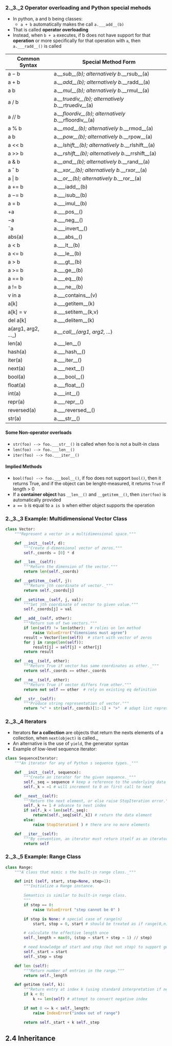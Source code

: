 ### 2._3._2 Operator overloading and Python special mehods
- In python, a and b being classes:
  - `a + b` automatically makes the call `a.___add__(b)`
- That is called **operator overloading**
- Instead, when `b + a` executes, if b does not have support for that **operation** or more specifically for that operation with `a`, then `a.___radd__()` is called

Common Syntax | Special Method Form
--------------|--------------------
a − b | a._\_\_sub\_\_(b); alternatively b._\_\_rsub\_\_(a)
a + b | a._\_\_add\_\_(b); alternatively b._\_\_radd\_\_(a)
a b | a._\_\_mul\_\_(b); alternatively b._\_\_rmul\_\_(a)
a / b | a._\_\_truediv\_\_(b); alternatively b._\_\_rtruediv\_\_(a)
a // b | a._\_\_floordiv\_\_(b); alternatively b._\_\_rfloordiv\_\_(a)
a % b | a._\_\_mod\_\_(b); alternatively b._\_\_rmod\_\_(a)
a b | a._\_\_pow\_\_(b); alternatively b._\_\_rpow\_\_(a)
a << b | a._\_\_lshift\_\_(b); alternatively b._\_\_rlshift\_\_(a)
a >> b | a._\_\_rshift\_\_(b); alternatively b._\_\_rrshift\_\_(a)
a & b | a._\_\_and\_\_(b); alternatively b._\_\_rand\_\_(a)
a ˆ b | a._\_\_xor\_\_(b); alternatively b._\_\_rxor\_\_(a)
a \| b | a._\_\_or\_\_(b); alternatively b._\_\_ror\_\_(a)
a += b | a._\_\_iadd\_\_(b)
a −= b | a._\_\_isub\_\_(b)
a = b | a._\_\_imul\_\_(b)
+a | a._\_\_pos\_\_()
−a | a._\_\_neg\_\_()
˜a | a._\_\_invert\_\_()
abs(a) | a._\_\_abs\_\_()
a < b | a._\_\_lt\_\_(b)
a <= b | a._\_\_le\_\_(b)
a > b | a._\_\_gt\_\_(b)
a >= b | a._\_\_ge\_\_(b)
a == b | a._\_\_eq\_\_(b)
a != b | a._\_\_ne\_\_(b)
v in a | a._\_\_contains\_\_(v)
a[k] | a._\_\_getitem\_\_(k)
a[k] = v | a._\_\_setitem\_\_(k,v)
del a[k] | a._\_\_delitem\_\_(k)
a(arg1, arg2, ._._._) | a._\_\_call\_\_(arg1, arg2, ._._._)
len(a) | a._\_\_len\_\_()
hash(a) | a._\_\_hash\_\_()
iter(a) | a._\_\_iter\_\_()
next(a) | a._\_\_next\_\_()
bool(a) | a._\_\_bool\_\_()
float(a) | a._\_\_float\_\_()
int(a) | a._\_\_int\_\_()
repr(a) | a._\_\_repr\_\_()
reversed(a) | a._\_\_reversed\_\_()
str(a) | a._\_\_str\_\_()

#### Some Non-operator overloads
- `str(foo) --> foo.___str__()` is called when foo is not a built-in class
- `len(foo) --> foo.___len__()`
- `iter(foo) --> foo.___iter__()`

#### Implied Methods
- `bool(foo) --> foo.___bool__()`, if foo does not support `bool()`, then it returns True, and if the object can be lenght-measured, it returns `True` if length > 0
- If a **container object** has `__len__()` and `__getitem__()`, then `iter(foo)` is automatically provided
- `a == b` is equal to `a is b` when either object supports the operation

### 2._3._3 Example: Multidimensional Vector Class
```python
class Vector:
    """Represent a vector in a multidimensional space."""

    def __init__(self, d):
        """Create d-dimensional vector of zeros."""
        self._coords = [0] * d

    def __len__(self):
        """Return the dimension of the vector."""
        return len(self._coords)

    def __getitem__(self, j):
        """Return jth coordinate of vector._"""
        return self._coords[j]

    def __setitem__(self, j, val):
        """Set jth coordinate of vector to given value."""
        self._coords[j] = val

    def __add__(self, other):
        """Return sum of two vectors."""
        if len(self) != len(other):  # relies on len method
            raise ValueError("dimensions must agree")
        result = Vector(len(self))  # start with vector of zeros
        for j in range(len(self)):
            result[j] = self[j] + other[j]
        return result

    def __eq__(self, other):
        """Return True if vector has same coordinates as other._"""
        return self._coords == other._coords

    def __ne__(self, other):
        """Return True if vector differs from other."""
        return not self == other  # rely on existing eq definition

    def __str__(self):
        """Produce string representation of vector."""
        return "<" + str(self._coords)[1:-1] + ">"  # adapt list representation
```

### 2._3._4 Iterators
- Iterators **for a collection** are objects that return the nexts elements of a collection, when `next(object)` is called._
- An alternative is the use of `yield`, the generator syntax
- Example of low-level sequence iterator:

```python
class SequenceIterator:
    """An iterator for any of Python s sequence types._"""

    def __init__(self, sequence):
        """Create an iterator for the given sequence._"""
        self._seq = sequence # keep a reference to the underlying data
        self._k = −1 # will increment to 0 on first call to next

    def __next__(self):
        """Return the next element, or else raise StopIteration error."""
        self._k += 1 # advance to next index
        if self._k < len(self._seq):
            return(self._seq[self._k]) # return the data element
        else:
            raise StopIteration( ) # there are no more elements

    def __iter__(self):
        """By convention, an iterator must return itself as an iterator."""
        return self
```

### 2._3._5 Example: Range Class
```python
class Range:
    """A class that mimic s the built-in range class._"""

    def init (self, start, stop=None, step=1):
        """Initialize a Range instance.

        Semantics is similar to built-in range class.
        """
        if step == 0:
            raise ValueError( "step cannot be 0" )

        if stop is None: # special case of range(n)
            start, stop = 0, start # should be treated as if range(0,n)

        # calculate the effective length once
        self._length = max(0, (stop − start + step − 1) // step)

        # need knowledge of start and step (but not stop) to support getitem
        self._start = start
        self._step = step

    def len (self):
        """Return number of entries in the range."""
        return self._length

    def getitem (self, k):
        """Return entry at index k (using standard interpretation if negative)."""
        if k < 0:
            k += len(self) # attempt to convert negative index

        if not 0 <= k < self._length:
            raise IndexError("index out of range")

        return self._start + k self._step
```

## 2.4 Inheritance
